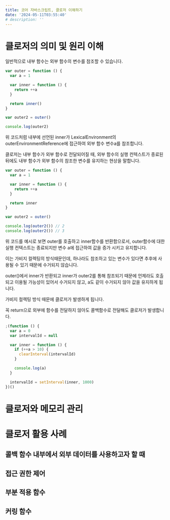 ```yaml
---
title: 코어 자바스크립트, 클로저 이해하기
date: '2024-05-11T03:55:40'
# description: ''
---
```


# 클로저의 의미 및 원리 이해

일반적으로 내부 함수는 외부 함수의 변수를 참조할 수 있습니다.

```jsx
var outer = function () {
  var a = 1

  var inner = function () {
    return ++a
  }

  return inner()
}

var outer2 = outer()

console.log(outer2)
```

위 코드처럼 내부에 선언된 inner가 LexicalEnvironment의 outerEnvironmentReference에 접근하여 외부 함수 변수a를 참조합니다.

클로저는 내부 함수가 외부 함수로 전달되어질 때, 외부 함수의 실행 컨텍스트가 종료된 뒤에도 내부 함수가 외부 함수의 참조한 변수를 유지하는 현상을 말합니다.

```jsx
var outer = function () {
  var a = 1

  var inner = function () {
    return ++a
  }

  return inner
}

var outer2 = outer()

console.log(outer2()) // 2
console.log(outer2()) // 3
```

위 코드를 예시로 보면 outer를 호출하고 inner함수를 반환함으로서, outer함수에 대한 실행 컨텍스트는 종료되지만 변수 a에 접근하여 값을 증가 시키고 유지합니다.

이는 가비지 컬렉팅의 방식때문인데, 하나라도 참조하고 있는 변수가 있다면 추후에 사용될 수 있기 때문에 수거되지 않습니다.

outer()에서 inner가 반환되고 inner가 outer2를 통해 참조되기 때문에 언제라도 호출되고 이용될 가능성이 있어서 수거되지 않고, a도 같이 수거되지 않아 값을 유지하게 됩니다.

가비지 컬렉팅 방식 때문에 클로저가 발생하게 됩니다.

꼭 return으로 외부에 함수를 전달하지 않아도 콜백함수로 전달해도 클로저가 발생합니다.

```jsx
;(function () {
  var a = 0
  var intervalId = null

  var inner = function () {
    if (++a > 10) {
      clearInterval(intervalId)
    }

    console.log(a)
  }

  intervalId = setInterval(inner, 1000)
})()
```

# 클로저와 메모리 관리

# 클로저 활용 사례

## 콜백 함수 내부에서 외부 데이터를 사용하고자 할 때

## 접근 권한 제어

## 부분 적용 함수

## 커링 함수
